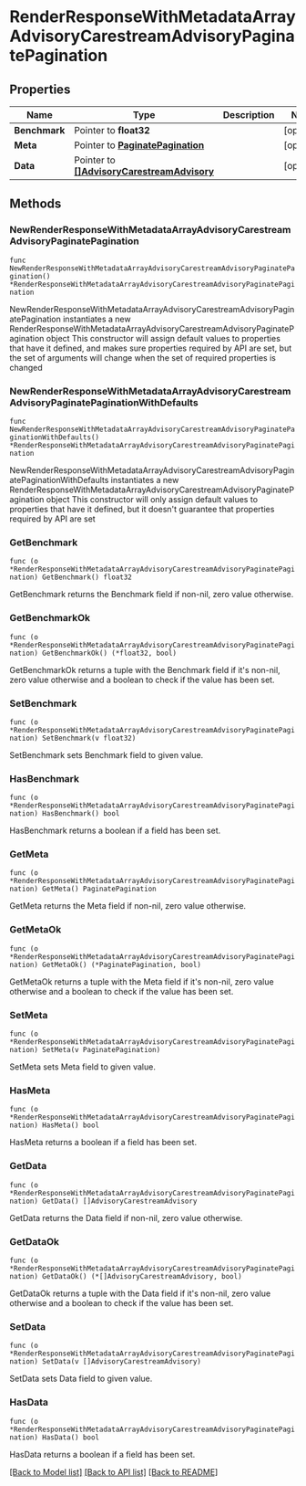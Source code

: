 # RenderResponseWithMetadataArrayAdvisoryCarestreamAdvisoryPaginatePagination

## Properties

Name | Type | Description | Notes
------------ | ------------- | ------------- | -------------
**Benchmark** | Pointer to **float32** |  | [optional] 
**Meta** | Pointer to [**PaginatePagination**](PaginatePagination.md) |  | [optional] 
**Data** | Pointer to [**[]AdvisoryCarestreamAdvisory**](AdvisoryCarestreamAdvisory.md) |  | [optional] 

## Methods

### NewRenderResponseWithMetadataArrayAdvisoryCarestreamAdvisoryPaginatePagination

`func NewRenderResponseWithMetadataArrayAdvisoryCarestreamAdvisoryPaginatePagination() *RenderResponseWithMetadataArrayAdvisoryCarestreamAdvisoryPaginatePagination`

NewRenderResponseWithMetadataArrayAdvisoryCarestreamAdvisoryPaginatePagination instantiates a new RenderResponseWithMetadataArrayAdvisoryCarestreamAdvisoryPaginatePagination object
This constructor will assign default values to properties that have it defined,
and makes sure properties required by API are set, but the set of arguments
will change when the set of required properties is changed

### NewRenderResponseWithMetadataArrayAdvisoryCarestreamAdvisoryPaginatePaginationWithDefaults

`func NewRenderResponseWithMetadataArrayAdvisoryCarestreamAdvisoryPaginatePaginationWithDefaults() *RenderResponseWithMetadataArrayAdvisoryCarestreamAdvisoryPaginatePagination`

NewRenderResponseWithMetadataArrayAdvisoryCarestreamAdvisoryPaginatePaginationWithDefaults instantiates a new RenderResponseWithMetadataArrayAdvisoryCarestreamAdvisoryPaginatePagination object
This constructor will only assign default values to properties that have it defined,
but it doesn't guarantee that properties required by API are set

### GetBenchmark

`func (o *RenderResponseWithMetadataArrayAdvisoryCarestreamAdvisoryPaginatePagination) GetBenchmark() float32`

GetBenchmark returns the Benchmark field if non-nil, zero value otherwise.

### GetBenchmarkOk

`func (o *RenderResponseWithMetadataArrayAdvisoryCarestreamAdvisoryPaginatePagination) GetBenchmarkOk() (*float32, bool)`

GetBenchmarkOk returns a tuple with the Benchmark field if it's non-nil, zero value otherwise
and a boolean to check if the value has been set.

### SetBenchmark

`func (o *RenderResponseWithMetadataArrayAdvisoryCarestreamAdvisoryPaginatePagination) SetBenchmark(v float32)`

SetBenchmark sets Benchmark field to given value.

### HasBenchmark

`func (o *RenderResponseWithMetadataArrayAdvisoryCarestreamAdvisoryPaginatePagination) HasBenchmark() bool`

HasBenchmark returns a boolean if a field has been set.

### GetMeta

`func (o *RenderResponseWithMetadataArrayAdvisoryCarestreamAdvisoryPaginatePagination) GetMeta() PaginatePagination`

GetMeta returns the Meta field if non-nil, zero value otherwise.

### GetMetaOk

`func (o *RenderResponseWithMetadataArrayAdvisoryCarestreamAdvisoryPaginatePagination) GetMetaOk() (*PaginatePagination, bool)`

GetMetaOk returns a tuple with the Meta field if it's non-nil, zero value otherwise
and a boolean to check if the value has been set.

### SetMeta

`func (o *RenderResponseWithMetadataArrayAdvisoryCarestreamAdvisoryPaginatePagination) SetMeta(v PaginatePagination)`

SetMeta sets Meta field to given value.

### HasMeta

`func (o *RenderResponseWithMetadataArrayAdvisoryCarestreamAdvisoryPaginatePagination) HasMeta() bool`

HasMeta returns a boolean if a field has been set.

### GetData

`func (o *RenderResponseWithMetadataArrayAdvisoryCarestreamAdvisoryPaginatePagination) GetData() []AdvisoryCarestreamAdvisory`

GetData returns the Data field if non-nil, zero value otherwise.

### GetDataOk

`func (o *RenderResponseWithMetadataArrayAdvisoryCarestreamAdvisoryPaginatePagination) GetDataOk() (*[]AdvisoryCarestreamAdvisory, bool)`

GetDataOk returns a tuple with the Data field if it's non-nil, zero value otherwise
and a boolean to check if the value has been set.

### SetData

`func (o *RenderResponseWithMetadataArrayAdvisoryCarestreamAdvisoryPaginatePagination) SetData(v []AdvisoryCarestreamAdvisory)`

SetData sets Data field to given value.

### HasData

`func (o *RenderResponseWithMetadataArrayAdvisoryCarestreamAdvisoryPaginatePagination) HasData() bool`

HasData returns a boolean if a field has been set.


[[Back to Model list]](../README.md#documentation-for-models) [[Back to API list]](../README.md#documentation-for-api-endpoints) [[Back to README]](../README.md)


